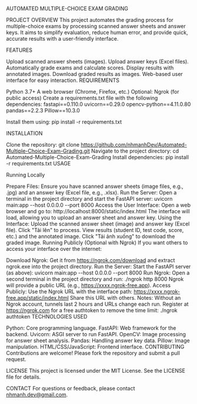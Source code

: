 AUTOMATED MULTIPLE-CHOICE EXAM GRADING

PROJECT OVERVIEW
This project automates the grading process for multiple-choice exams by processing scanned answer sheets and answer keys. It aims to simplify evaluation, reduce human error, and provide quick, accurate results with a user-friendly interface.

FEATURES

Upload scanned answer sheets (images).
Upload answer keys (Excel files).
Automatically grade exams and calculate scores.
Display results with annotated images.
Download graded results as images.
Web-based user interface for easy interaction.
REQUIREMENTS

Python 3.7+
A web browser (Chrome, Firefox, etc.)
Optional: Ngrok (for public access)
Create a requirements.txt file with the following dependencies:
fastapi==0.110.0
uvicorn==0.29.0
opencv-python==4.11.0.80
pandas==2.2.3
Pillow==10.3.0

Install them using:
pip install -r requirements.txt

INSTALLATION

Clone the repository: git clone https://github.com/nhmanhDev/Automated-Multiple-Choice-Exam-Grading.git
Navigate to the project directory: cd Automated-Multiple-Choice-Exam-Grading
Install dependencies: pip install -r requirements.txt
USAGE

Running Locally

Prepare Files:
Ensure you have scanned answer sheets (image files, e.g., .jpg) and an answer key (Excel file, e.g., .xlsx).
Run the Server:
Open a terminal in the project directory and start the FastAPI server: uvicorn main:app --host 0.0.0.0 --port 8000
Access the User Interface:
Open a web browser and go to: http://localhost:8000/static/index.html
The interface will load, allowing you to upload an answer sheet and answer key.
Using the Interface:
Upload the scanned answer sheet (image) and answer key (Excel file).
Click "Tải lên" to process.
View results (student ID, test code, score, etc.) and the annotated image.
Click "Tải ảnh xuống" to download the graded image.
Running Publicly (Optional with Ngrok)
If you want others to access your interface over the internet:

Download Ngrok:
Get it from https://ngrok.com/download and extract ngrok.exe into the project directory.
Run the Server:
Start the FastAPI server (as above): uvicorn main:app --host 0.0.0.0 --port 8000
Run Ngrok:
Open a second terminal in the project directory and run: ./ngrok http 8000
Ngrok will provide a public URL (e.g., https://xxxx.ngrok-free.app).
Access Publicly:
Use the Ngrok URL with the interface path: https://xxxx.ngrok-free.app/static/index.html
Share this URL with others.
Notes:
Without an Ngrok account, tunnels last 2 hours and URLs change each run.
Register at https://ngrok.com for a free authtoken to remove the time limit: ./ngrok authtoken <your-authtoken>
TECHNOLOGIES USED

Python: Core programming language.
FastAPI: Web framework for the backend.
Uvicorn: ASGI server to run FastAPI.
OpenCV: Image processing for answer sheet analysis.
Pandas: Handling answer key data.
Pillow: Image manipulation.
HTML/CSS/JavaScript: Frontend interface.
CONTRIBUTING
Contributions are welcome! Please fork the repository and submit a pull request.

LICENSE
This project is licensed under the MIT License. See the LICENSE file for details.

CONTACT
For questions or feedback, please contact nhmanh.dev@gmail.com.